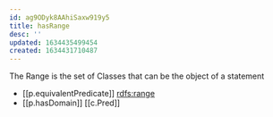 ```yaml
---
id: ag9ODyk8AAhiSaxw919y5
title: hasRange
desc: ''
updated: 1634435499454
created: 1634431710487
---
```


The Range is the set of Classes that can be the object of a statement

- [[p.equivalentPredicate]] [rdfs:range](http://www.w3.org/2000/01/rdf-schema#range)
- [[p.hasDomain]] [[c.Pred]]
